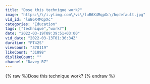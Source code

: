 ```yaml
---
title: "Dose this technique work?"
image: "https:\/\/i.ytimg.com\/vi\/luB6X4MqpXc\/hqdefault.jpg"
vid_id: "luB6X4MqpXc"
categories: "Education"
tags: ["technique","work?"]
date: "2022-03-19T09:39:51+03:00"
vid_date: "2022-03-13T01:36:34Z"
duration: "PT42S"
viewcount: "378119"
likeCount: "31898"
dislikeCount: ""
channel: "Davey RZ"
---
```

{% raw %}Dose this technique work? {% endraw %}
